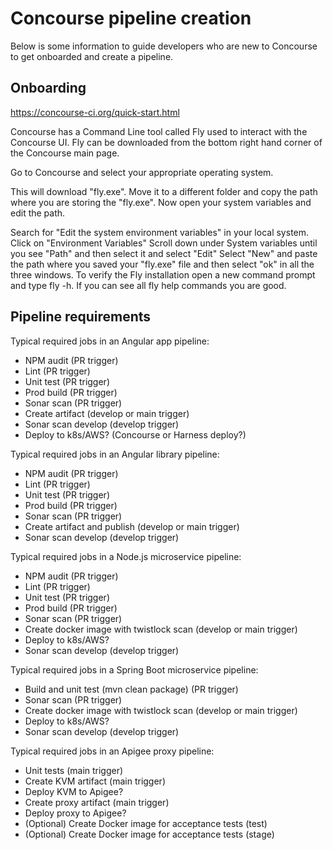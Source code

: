 # Concourse pipeline creation

Below is some information to guide developers who are new to Concourse to get onboarded and create a pipeline.

## Onboarding

https://concourse-ci.org/quick-start.html

Concourse has a Command Line tool called Fly used to interact with the Concourse UI. Fly can be downloaded from the bottom right hand corner of the Concourse main page.

Go to Concourse and select your appropriate operating system.

This will download "fly.exe". Move it to a different folder and copy the path where you are storing the "fly.exe". Now open your system variables and edit the path.

Search for "Edit the system environment variables" in your local system.
Click on "Environment Variables"
Scroll down under System variables until you see "Path" and then select it and select "Edit"
Select "New" and paste the path where you saved your "fly.exe" file and then select "ok" in all the three windows.
To verify the Fly installation open a new command prompt and type fly -h. If you can see all fly help commands you are good.

## Pipeline requirements

Typical required jobs in an Angular app pipeline:
  - NPM audit (PR trigger)
  - Lint (PR trigger)
  - Unit test (PR trigger)
  - Prod build (PR trigger)
  - Sonar scan (PR trigger)
  - Create artifact (develop or main trigger)
  - Sonar scan develop (develop trigger)
  - Deploy to k8s/AWS? (Concourse or Harness deploy?)

Typical required jobs in an Angular library pipeline:
  - NPM audit (PR trigger)
  - Lint (PR trigger)
  - Unit test (PR trigger)
  - Prod build (PR trigger)
  - Sonar scan (PR trigger)
  - Create artifact and publish (develop or main trigger)
  - Sonar scan develop (develop trigger)

Typical required jobs in a Node.js microservice pipeline:
  - NPM audit (PR trigger)
  - Lint (PR trigger)
  - Unit test (PR trigger)
  - Prod build (PR trigger)
  - Sonar scan (PR trigger)
  - Create docker image with twistlock scan (develop or main trigger)
  - Deploy to k8s/AWS?
  - Sonar scan develop (develop trigger)

Typical required jobs in a Spring Boot microservice pipeline:
  - Build and unit test (mvn clean package) (PR trigger)
  - Sonar scan (PR trigger)
  - Create docker image with twistlock scan (develop or main trigger)
  - Deploy to k8s/AWS?
  - Sonar scan develop (develop trigger)

Typical required jobs in an Apigee proxy pipeline:
  - Unit tests (main trigger)
  - Create KVM artifact (main trigger)
  - Deploy KVM to Apigee?
  - Create proxy artifact (main trigger)
  - Deploy proxy to Apigee?
  - (Optional) Create Docker image for acceptance tests (test)
  - (Optional) Create Docker image for acceptance tests (stage)
